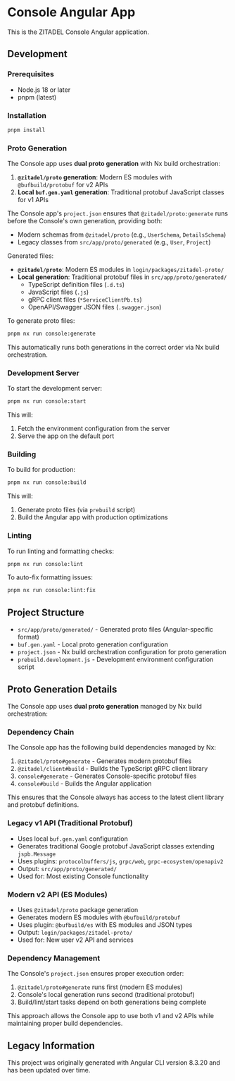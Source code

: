 # Console Angular App

This is the ZITADEL Console Angular application.

## Development

### Prerequisites

- Node.js 18 or later
- pnpm (latest)

### Installation

```bash
pnpm install
```

### Proto Generation

The Console app uses **dual proto generation** with Nx build orchestration:

1. **`@zitadel/proto` generation**: Modern ES modules with `@bufbuild/protobuf` for v2 APIs
2. **Local `buf.gen.yaml` generation**: Traditional protobuf JavaScript classes for v1 APIs

The Console app's `project.json` ensures that `@zitadel/proto:generate` runs before the Console's own generation, providing both:

- Modern schemas from `@zitadel/proto` (e.g., `UserSchema`, `DetailsSchema`)
- Legacy classes from `src/app/proto/generated` (e.g., `User`, `Project`)

Generated files:

- **`@zitadel/proto`**: Modern ES modules in `login/packages/zitadel-proto/`
- **Local generation**: Traditional protobuf files in `src/app/proto/generated/`
  - TypeScript definition files (`.d.ts`)
  - JavaScript files (`.js`)
  - gRPC client files (`*ServiceClientPb.ts`)
  - OpenAPI/Swagger JSON files (`.swagger.json`)

To generate proto files:

```bash
pnpm nx run console:generate
```

This automatically runs both generations in the correct order via Nx build orchestration.

### Development Server

To start the development server:

```bash
pnpm nx run console:start
```

This will:

1. Fetch the environment configuration from the server
2. Serve the app on the default port

### Building

To build for production:

```bash
pnpm nx run console:build
```

This will:

1. Generate proto files (via `prebuild` script)
2. Build the Angular app with production optimizations

### Linting

To run linting and formatting checks:

```bash
pnpm nx run console:lint
```

To auto-fix formatting issues:

```bash
pnpm nx run console:lint:fix
```

## Project Structure

- `src/app/proto/generated/` - Generated proto files (Angular-specific format)
- `buf.gen.yaml` - Local proto generation configuration
- `project.json` - Nx build orchestration configuration for proto generation
- `prebuild.development.js` - Development environment configuration script

## Proto Generation Details

The Console app uses **dual proto generation** managed by Nx build orchestration:

### Dependency Chain

The Console app has the following build dependencies managed by Nx:

1. `@zitadel/proto#generate` - Generates modern protobuf files
2. `@zitadel/client#build` - Builds the TypeScript gRPC client library
3. `console#generate` - Generates Console-specific protobuf files
4. `console#build` - Builds the Angular application

This ensures that the Console always has access to the latest client library and protobuf definitions.

### Legacy v1 API (Traditional Protobuf)

- Uses local `buf.gen.yaml` configuration
- Generates traditional Google protobuf JavaScript classes extending `jspb.Message`
- Uses plugins: `protocolbuffers/js`, `grpc/web`, `grpc-ecosystem/openapiv2`
- Output: `src/app/proto/generated/`
- Used for: Most existing Console functionality

### Modern v2 API (ES Modules)

- Uses `@zitadel/proto` package generation
- Generates modern ES modules with `@bufbuild/protobuf`
- Uses plugin: `@bufbuild/es` with ES modules and JSON types
- Output: `login/packages/zitadel-proto/`
- Used for: New user v2 API and services

### Dependency Management

The Console's `project.json` ensures proper execution order:

1. `@zitadel/proto#generate` runs first (modern ES modules)
2. Console's local generation runs second (traditional protobuf)
3. Build/lint/start tasks depend on both generations being complete

This approach allows the Console app to use both v1 and v2 APIs while maintaining proper build dependencies.

## Legacy Information

This project was originally generated with Angular CLI version 8.3.20 and has been updated over time.
